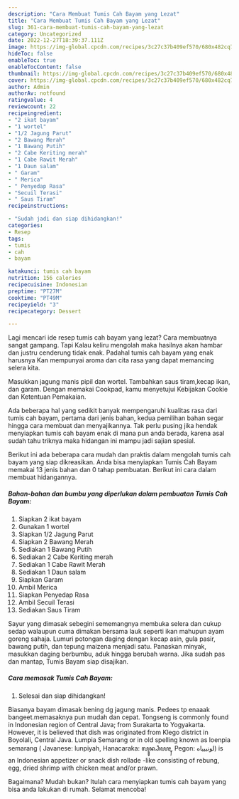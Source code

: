 ```yaml
---
description: "Cara Membuat Tumis Cah Bayam yang Lezat"
title: "Cara Membuat Tumis Cah Bayam yang Lezat"
slug: 361-cara-membuat-tumis-cah-bayam-yang-lezat
category: Uncategorized
date: 2022-12-27T18:39:37.111Z
image: https://img-global.cpcdn.com/recipes/3c27c37b409ef570/680x482cq70/tumis-cah-bayam-foto-resep-utama.jpg
hideToc: false
enableToc: true
enableTocContent: false
thumbnail: https://img-global.cpcdn.com/recipes/3c27c37b409ef570/680x482cq70/tumis-cah-bayam-foto-resep-utama.jpg
cover: https://img-global.cpcdn.com/recipes/3c27c37b409ef570/680x482cq70/tumis-cah-bayam-foto-resep-utama.jpg
author: Admin
authorAv: notfound
ratingvalue: 4
reviewcount: 22
recipeingredient:
- "2 ikat bayam"
- "1 wortel"
- "1/2 Jagung Parut"
- "2 Bawang Merah"
- "1 Bawang Putih"
- "2 Cabe Keriting merah"
- "1 Cabe Rawit Merah"
- "1 Daun salam"
- " Garam"
- " Merica"
- " Penyedap Rasa"
- "Secuil Terasi"
- " Saus Tiram"
recipeinstructions:

- "Sudah jadi dan siap dihidangkan!"
categories:
- Resep
tags:
- tumis
- cah
- bayam

katakunci: tumis cah bayam 
nutrition: 156 calories
recipecuisine: Indonesian
preptime: "PT27M"
cooktime: "PT49M"
recipeyield: "3"
recipecategory: Dessert

---
```



Lagi mencari ide resep tumis cah bayam yang lezat? Cara membuatnya sangat gampang. Tapi Kalau keliru mengolah maka hasilnya akan hambar dan justru cenderung tidak enak. Padahal tumis cah bayam yang enak harusnya Kan mempunyai aroma dan cita rasa yang dapat memancing selera kita.


Masukkan jagung manis pipil dan wortel. Tambahkan saus tiram,kecap ikan, dan garam. Dengan memakai Cookpad, kamu menyetujui Kebijakan Cookie dan Ketentuan Pemakaian.

Ada beberapa hal yang sedikit banyak mempengaruhi kualitas rasa dari tumis cah bayam, pertama dari jenis bahan, kedua pemilihan bahan segar hingga cara membuat dan menyajikannya. Tak perlu pusing jika hendak menyiapkan tumis cah bayam enak di mana pun anda berada, karena asal sudah tahu triknya maka hidangan ini mampu jadi sajian spesial.


Berikut ini ada beberapa cara mudah dan praktis dalam mengolah tumis cah bayam yang siap dikreasikan. Anda bisa menyiapkan Tumis Cah Bayam memakai 13 jenis bahan dan 0 tahap pembuatan. Berikut ini cara dalam membuat hidangannya.

<!--inarticleads1-->

##### Bahan-bahan dan bumbu yang diperlukan dalam pembuatan Tumis Cah Bayam:

1. Siapkan 2 ikat bayam
1. Gunakan 1 wortel
1. Siapkan 1/2 Jagung Parut
1. Siapkan 2 Bawang Merah
1. Sediakan 1 Bawang Putih
1. Sediakan 2 Cabe Keriting merah
1. Sediakan 1 Cabe Rawit Merah
1. Sediakan 1 Daun salam
1. Siapkan  Garam
1. Ambil  Merica
1. Siapkan  Penyedap Rasa
1. Ambil Secuil Terasi
1. Sediakan  Saus Tiram


Sayur yang dimasak sebegini sememangnya membuka selera dan cukup sedap walaupun cuma dimakan bersama lauk seperti ikan mahupun ayam goreng sahaja. Lumuri potongan daging dengan kecap asin, gula pasir, bawang putih, dan tepung maizena menjadi satu. Panaskan minyak, masukkan daging berbumbu, aduk hingga berubah warna. Jika sudah pas dan mantap, Tumis Bayam siap disajikan. 

<!--inarticleads2-->

##### Cara memasak Tumis Cah Bayam:


1. Selesai dan siap dihidangkan!

Biasanya bayam dimasak bening dg jagung manis. Pedees tp enaaak bangeet.memasaknya pun mudah dan cepat. Tongseng is commonly found in Indonesian region of Central Java; from Surakarta to Yogyakarta. However, it is believed that dish was originated from Klego district in Boyolali, Central Java. Lumpia Semarang or in old spelling known as loenpia semarang ( Javanese: lunpiyah, Hanacaraka: ꦭꦸꦤ꧀ꦥꦶꦪꦃ, Pegon: لونبيياه) is an Indonesian appetizer or snack dish rollade -like consisting of rebung, egg, dried shrimp with chicken meat and/or prawn. 

Bagaimana? Mudah bukan? Itulah cara menyiapkan tumis cah bayam yang bisa anda lakukan di rumah. Selamat mencoba!

